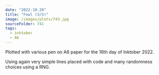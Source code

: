 ```yaml
---
date: "2022-10-20"
title: "Fowl (3/5)"
image: /images/plots/743.jpg
sourceFolder: 741
tags:
  - inktober
  - A6
---
```


Plotted with various pen on A6 paper for the 16th day of Inktober 2022.

Using again very simple lines placed with code and many randomness choices using a RNG.